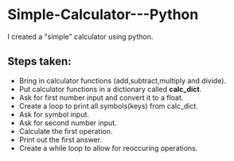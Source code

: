 # Simple-Calculator---Python
I created a "simple" calculator using python.

## Steps taken:
* Bring in calculator functions (add,subtract,multiply and divide).
* Put calculator functions in a dictionary called **calc_dict**.
* Ask for first number input and convert it to a float.
* Create a loop to print all symbols(keys) from calc_dict.
* Ask for symbol input.
* Ask for second number input.
* Calculate the first operation.
* Print out the first answer.
* Create a while loop to allow for reoccuring operations.
